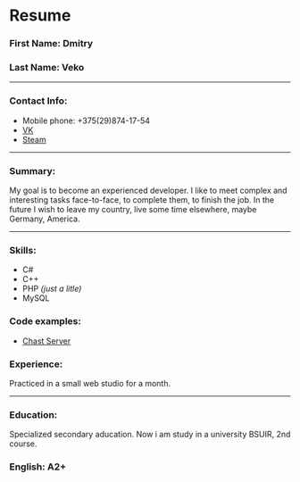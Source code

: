 # Resume

### First Name: **Dmitry**

### Last Name: **Veko**

---

### Contact Info:

- Mobile phone: +375(29)874-17-54
- [VK](https://vk.com/dveko)
- [Steam](https://steamcommunity.com/profiles/76561198138190239/)

---

### Summary:

My goal is to become an experienced developer. I like to meet complex and interesting tasks face-to-face, to complete them, to finish the job. In the future I wish to leave my country, live some time elsewhere, maybe Germany, America.

---

### Skills:

- C#
- C++
- PHP _(just a litle)_
- MySQL

### Code examples:

- [Chast Server](https://drive.google.com/drive/folders/1KfiS4yc3THUFFN9ITu9uCCp6vzM_kMZR)

### Experience:

Practiced in a small web studio for a month.

---

### Education:

Specialized secondary aducation. Now i am study in a university BSUIR, 2nd course.

### English: A2+

